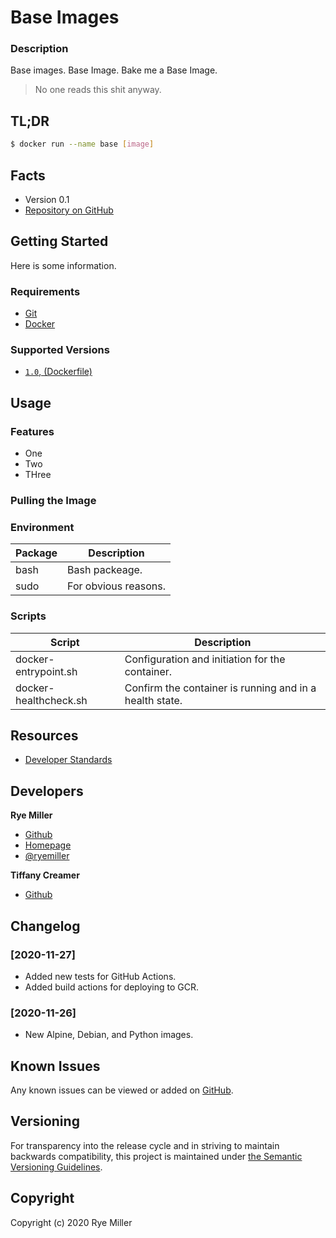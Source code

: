 Base Images
===========

### Description

Base images. Base Image. Bake me a Base Image.

> No one reads this shit anyway. 


## TL;DR

```sh
$ docker run --name base [image]
```


## Facts

 * Version 0.1
 * [Repository on GitHub](https://github.com/thedarksociety/docker-base)
 

Getting Started
---------------

Here is some information.

### Requirements

 * [Git](https://git-scm.org)
 * [Docker](http://docker.io)
 

### Supported Versions

 * [`1.0`, (Dockerfile)](link)


Usage
-----

### Features

 * One
 * Two
 * THree
 
 
### Pulling the Image


### Environment

| Package | Description |
| ------- | ----------- |
| bash | Bash packeage. |
| sudo | For obvious reasons.|


### Scripts

| Script | Description |
| ------- | ----------- |
| docker-entrypoint.sh | Configuration and initiation for the container. |
| docker-healthcheck.sh |Confirm the container is running and in a health state.|

Resources
---------

 * [Developer Standards](https://github.com/GalvanizeOpenSource/developer-standards)
 

Developers
---------

**Rye Miller**
 * [Github](https://github.com/iods)
 * [Homepage](http://ryemiller.io)
 * [@ryemiller](http://twitter.com/ryemiller)

**Tiffany Creamer**
 * [Github](https://github.com/tnondairy)


Changelog
---------

### [2020-11-27]
 * Added new tests for GitHub Actions.
 * Added build actions for deploying to GCR.

### [2020-11-26]
 * New Alpine, Debian, and Python images.
 

Known Issues
------------

Any known issues can be viewed or added on [GitHub](https://github.com/thedarksociety/docker-base/issues).


Versioning
----------

For transparency into the release cycle and in striving to maintain backwards compatibility, this project is
maintained under [the Semantic Versioning Guidelines](http://semver.og).


Copyright
---------

Copyright (c) 2020 Rye Miller
